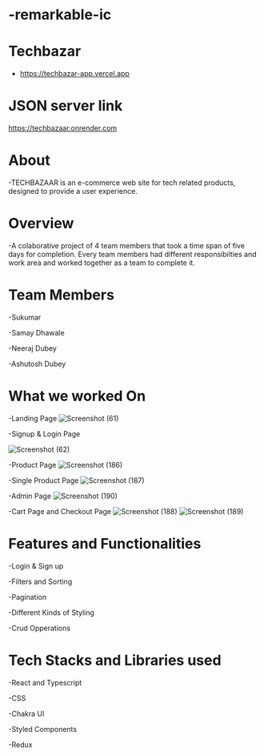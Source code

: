 # -remarkable-ic

# Techbazar
-  https://techbazar-app.vercel.app

# JSON server link
  https://techbazaar.onrender.com

# About

-TECHBAZAAR is an e-commerce web site for tech related products, designed to provide a user experience.

# Overview

-A colaborative project of 4 team members that took a time span of five days for completion. Every team members had different responsibilties and work area and worked together as a team to complete it.

# Team Members

-Sukumar

-Samay Dhawale

-Neeraj Dubey

-Ashutosh Dubey

# What we worked On

-Landing Page
![Screenshot (61)](https://github.com/neo1710/-remarkable-ic/assets/115460455/c83f536b-13cd-4334-89fc-77865132fc66)


-Signup & Login Page

![Screenshot (62)](https://github.com/neo1710/-remarkable-ic/assets/115460455/568f6096-1637-415d-90fc-a63ba2ee1fd1)

-Product Page
![Screenshot (186)](https://github.com/V-sukumar/V-sukumar.github.io/assets/115460777/3029dee1-63ce-4e25-9cb2-25a076268c6c)

-Single Product Page
![Screenshot (187)](https://github.com/V-sukumar/V-sukumar.github.io/assets/115460777/2714072b-5d86-4acd-9602-a06624919f75)

-Admin Page
![Screenshot (190)](https://github.com/V-sukumar/V-sukumar.github.io/assets/115460777/35ff39dd-87da-47a9-91f2-098b124b1413)

-Cart Page and Checkout Page
![Screenshot (188)](https://github.com/V-sukumar/V-sukumar.github.io/assets/115460777/1ae60667-0ea3-4fe6-8142-39227b59bdb5)
![Screenshot (189)](https://github.com/V-sukumar/V-sukumar.github.io/assets/115460777/5d74899d-4246-473c-9040-0baf3b149991)
# Features and Functionalities

-Login & Sign up

-Filters and Sorting 

-Pagination

-Different Kinds of Styling

-Crud Opperations

# Tech Stacks and Libraries used

-React and Typescript

-CSS

-Chakra UI

-Styled Components

-Redux




